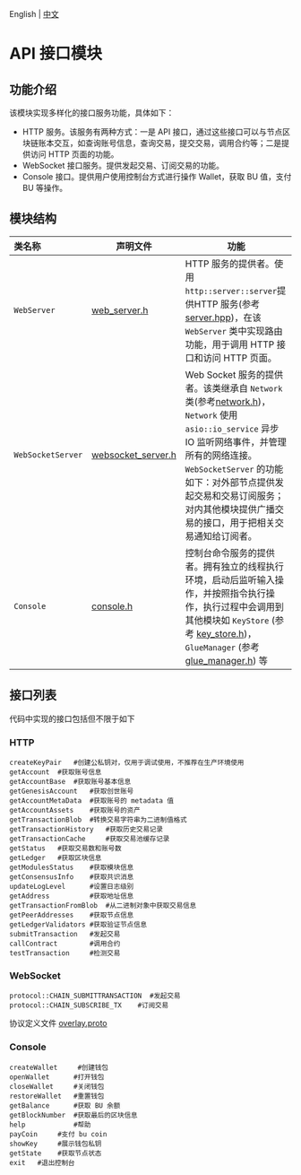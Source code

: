 English | [中文](README_CN.md) 

# API 接口模块

## 功能介绍
该模块实现多样化的接口服务功能，具体如下：
- HTTP 服务。该服务有两种方式：一是 API 接口，通过这些接口可以与节点区块链账本交互，如查询账号信息，查询交易，提交交易，调用合约等；二是提供访问 HTTP 页面的功能。
- WebSocket 接口服务。提供发起交易、订阅交易的功能。
- Console 接口。提供用户使用控制台方式进行操作 Wallet，获取 BU 值，支付 BU 等操作。

## 模块结构

类名称 | 声明文件 | 功能
|:--- | --- | ---
| `WebServer` | [web_server.h](./web_server.h) | HTTP 服务的提供者。使用 `http::server::server`提供HTTP 服务(参考[server.hpp](../3rd/http/server.hpp))，在该 `WebServer` 类中实现路由功能，用于调用 HTTP 接口和访问 HTTP 页面。
| `WebSocketServer` | [websocket_server.h](./websocket_server.h) | Web Socket 服务的提供者。该类继承自 `Network` 类(参考[network.h](../common/network.h))，`Network` 使用 `asio::io_service` 异步 IO 监听网络事件，并管理所有的网络连接。`WebSocketServer` 的功能如下：对外部节点提供发起交易和交易订阅服务；对内其他模块提供广播交易的接口，用于把相关交易通知给订阅者。
| `Console` | [console.h](./console.h) | 控制台命令服务的提供者。拥有独立的线程执行环境，启动后监听输入操作，并按照指令执行操作，执行过程中会调用到其他模块如 `KeyStore` (参考 [key_store.h](../common/key_store.h))，`GlueManager` (参考 [glue_manager.h](../glue/glue_manager.h)) 等

## 接口列表

代码中实现的接口包括但不限于如下
### HTTP
```
createKeyPair   #创建公私钥对，仅用于调试使用，不推荐在生产环境使用
getAccount  #获取账号信息
getAccountBase  #获取账号基本信息
getGenesisAccount   #获取创世账号
getAccountMetaData  #获取账号的 metadata 值
getAccountAssets    #获取账号的资产
getTransactionBlob  #转换交易字符串为二进制值格式
getTransactionHistory   #获取历史交易记录
getTransactionCache     #获取交易池缓存记录
getStatus   #获取交易数和账号数
getLedger   #获取区块信息
getModulesStatus    #获取模块信息
getConsensusInfo    #获取共识消息
updateLogLevel      #设置日志级别
getAddress          #获取地址信息
getTransactionFromBlob  #从二进制对象中获取交易信息
getPeerAddresses    #获取节点信息
getLedgerValidators #获取验证节点信息
submitTransaction   #发起交易
callContract        #调用合约
testTransaction     #检测交易
```
### WebSocket
```
protocol::CHAIN_SUBMITTRANSACTION  #发起交易
protocol::CHAIN_SUBSCRIBE_TX    #订阅交易
```
协议定义文件 [overlay.proto](../proto/overlay.proto)

### Console
```
createWallet     #创建钱包
openWallet      #打开钱包
closeWallet     #关闭钱包
restoreWallet   #重置钱包
getBalance      #获取 BU 余额
getBlockNumber  #获取最后的区块信息
help            #帮助
payCoin     #支付 bu coin
showKey     #展示钱包私钥
getState    #获取节点状态
exit   #退出控制台
```

